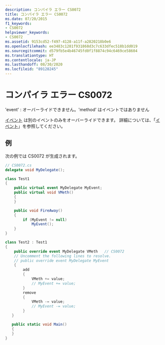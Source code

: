 ```yaml
---
description: コンパイラ エラー CS0072
title: コンパイラ エラー CS0072
ms.date: 07/20/2015
f1_keywords:
- CS0072
helpviewer_keywords:
- CS0072
ms.assetid: 9153cd52-f497-4128-a11f-a2820218b0e6
ms.openlocfilehash: ee3483c1281f931868d3c7c633dfec518b1dd019
ms.sourcegitcommit: d579fb5e4b46745fd0f1f8874c94c6469ce58604
ms.translationtype: HT
ms.contentlocale: ja-JP
ms.lasthandoff: 08/30/2020
ms.locfileid: "89128245"
---
```

# <a name="compiler-error-cs0072"></a>コンパイラ エラー CS0072

'event' : オーバーライドできません。'method' はイベントではありません

 [イベント](../language-reference/keywords/event.md) は別のイベントのみをオーバーライドできます。 詳細については、「[イベント](../programming-guide/events/index.md)」を参照してください。

## <a name="example"></a>例

 次の例では CS0072 が生成されます。

```csharp
// CS0072.cs
delegate void MyDelegate();

class Test1
{
    public virtual event MyDelegate MyEvent;
    public virtual void VMeth()
    {
    }

    public void FireAway()
    {
        if (MyEvent != null)
            MyEvent();
    }
}

class Test2 : Test1
{
    public override event MyDelegate VMeth   // CS0072
    // Uncomment the following lines to resolve.
    // public override event MyDelegate MyEvent
    {
        add
        {
            VMeth += value;
            // MyEvent += value;
        }
        remove
        {
            VMeth -= value;
            // MyEvent -= value;
        }
   }

   public static void Main()
   {
   }
}
```
